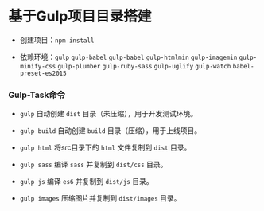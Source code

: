 # 基于Gulp项目目录搭建

- 创建项目：`npm install`

- 依赖环境：`gulp` `gulp-babel` `gulp-babel` `gulp-htmlmin` `gulp-imagemin` `gulp-minify-css` `gulp-plumber` `gulp-ruby-sass` `gulp-uglify` `gulp-watch` `babel-preset-es2015`

### Gulp-Task命令

- `gulp` 自动创建 `dist` 目录（未压缩），用于开发测试环境。

- `gulp build` 自动创建 `build` 目录（压缩），用于上线项目。

- `gulp html` 将src目录下的 `html` 文件复制到 `dist` 目录。

- `gulp sass` 编译 `sass` 并复制到 `dist/css` 目录。

- `gulp js` 编译 `es6` 并复制到 `dist/js` 目录。

- `gulp images` 压缩图片并复制到 `dist/images` 目录。
